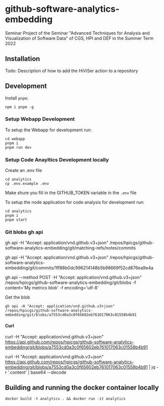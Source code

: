 # github-software-analytics-embedding
Seminar Project of the Seminar "Advanced Techniques for Analysis and Visualization of Software Data" of CGS, HPI and DEF in the Summer Term 2022

## Installation

Todo: Description of how to add the HiViSer action to a repository

## Development

Install `pnpm`:

```
npm i pnpm -g
```

### Setup Webapp Development
To setup the Webapp for development run:

```
cd webapp
pnpm i
pnpm run dev
```
### Setup Code Anayltics Development locally
Create an .env file
```
cd analytics
cp .env.example .env
```
Make shure you fill in the GITHUB_TOKEN variable in the `.env` file

To setup the node application for code analysis for development run:
```
cd analytics
pnpm i
pnpm start
```

### Git blobs gh api

gh api -H "Accept: application/vnd.github.v3+json" /repos/hpicgs/github-software-analytics-embedding/git/matching-refs/notes/commits

gh api -H "Accept: application/vnd.github.v3+json" /repos/hpicgs/github-software-analytics-embedding/git/commits/1ff88b0dc996214148b5b98669f52cd876ea9e4a

gh api --method POST -H "Accept: application/vnd.github.v3+json" /repos/hpicgs/github-software-analytics-embedding/git/blobs -f content='My metrics blob' -f encoding='utf-8'

Get the blob
```
gh api -H "Accept: application/vnd.github.v3+json" /repos/hpicgs/github-software-analytics-embedding/git/blobs/a7553cd0a3c0f65602eb761017063c01558b4b91
```

#### Curl
curl -H "Accept: application/vnd.github.v3+json" https://api.github.com/repos/hpicgs/github-software-analytics-embedding/git/blobs/a7553cd0a3c0f65602eb761017063c01558b4b91

curl -H "Accept: application/vnd.github.v3+json" https://api.github.com/repos/hpicgs/github-software-analytics-embedding/git/blobs/a7553cd0a3c0f65602eb761017063c01558b4b91 | jq -r '.content' | base64 --decode

## Building and running the docker container locally
```
docker build -t analytics . && docker run -it analytics
```
